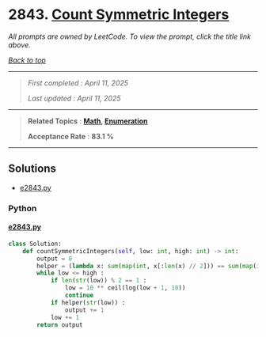 # 2843. [  Count Symmetric Integers](<https://leetcode.com/problems/count-symmetric-integers>)

*All prompts are owned by LeetCode. To view the prompt, click the title link above.*

*[Back to top](<../README.md>)*

------

> *First completed : April 11, 2025*
>
> *Last updated : April 11, 2025*

------

> **Related Topics** : **[Math](<by_topic/Math.md>), [Enumeration](<by_topic/Enumeration.md>)**
>
> **Acceptance Rate** : **83.1 %**

------

## Solutions

- [e2843.py](<../my-submissions/e2843.py>)
### Python
#### [e2843.py](<../my-submissions/e2843.py>)
```Python
class Solution:
    def countSymmetricIntegers(self, low: int, high: int) -> int:
        output = 0
        helper = (lambda x: sum(map(int, x[:len(x) // 2])) == sum(map(int, x[len(x) // 2:])))
        while low <= high :
            if len(str(low)) % 2 == 1 :
                low = 10 ** ceil(log(low + 1, 10))
                continue
            if helper(str(low)) :
                output += 1
            low += 1
        return output
            
```

